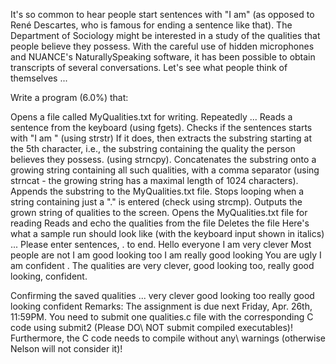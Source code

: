 
It's so common to hear people start sentences with "I am" (as opposed to René Descartes, who is famous for ending a sentence like that). The Department of Sociology might be interested in a study of the qualities that people believe they possess. With the careful use of hidden microphones and NUANCE's NaturallySpeaking software, it has been possible to obtain transcripts of several conversations. Let's see what people think of themselves ...

Write a program (6.0%) that:

Opens a file called MyQualities.txt for writing.
Repeatedly ...
Reads a sentence from the keyboard (using fgets).
Checks if the sentences starts with "I am " (using strstr)
If it does, then extracts the substring starting at the 5th character, i.e., the substring containing the quality the person believes they possess. (using strncpy).
Concatenates the substring onto a growing string containing all such qualities, with a comma separator (using strncat - the growing string has a maximal length of 1024 characters).
Appends the substring to the MyQualities.txt file.
Stops looping when a string containing just a "." is entered (check using strcmp).
Outputs the grown string of qualities to the screen.
Opens the MyQualities.txt file for reading
Reads and echo the qualities from the file
Deletes the file
Here's what a sample run should look like (with the keyboard input shown in italics) ...
Please enter sentences, . to end.
Hello everyone
I am very clever
Most people are not
I am good looking too
I am really good looking
You are ugly
I am confident
.
The qualities are very clever, good looking too, really good looking, confident.

Confirming the saved qualities ...
    very clever
    good looking too
    really good looking
    confident
Remarks:
The assignment is due next Friday, Apr. 26th, 11:59PM.
You need to submit one qualities.c file with the corresponding C code using submit2 (Please DO\ NOT submit compiled executables)! Furthermore, the C code needs to compile without any\ warnings (otherwise Nelson will not consider it)!

